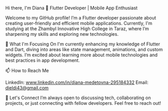 Hi there, I'm Diana 👋 Flutter Developer | Mobile App Enthusiast 

Welcome to my GitHub profile! I’m a Flutter developer passionate about creating user-friendly and efficient mobile applications. Currently, I'm studying at the Zhambyl Innovative High College in Taraz, where I’m sharpening my skills and exploring new technologies.

🌱 What I'm Focusing On
I'm currently enhancing my knowledge of Flutter and Dart, diving into areas like state management, animations, and custom widgets. I’m excited about learning more about mobile technologies and best practices in app development.

📫 How to Reach Me

LinkedIn: www.linkedin.com/in/diana-medetovna-295184332
Email: dieldi43@gmail.com

🤝 Let's Connect
I’m always open to discussing tech, collaborating on projects, or just connecting with fellow developers. Feel free to reach out!
